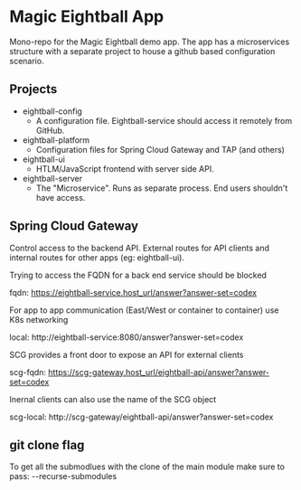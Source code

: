 # Magic Eightball App

Mono-repo for the Magic Eightball demo app.  The app has a microservices structure
with a separate project to house a github based configuration scenario.

## Projects
- eightball-config
  - A configuration file.  Eightball-service should access it remotely from GitHub.
- eightball-platform
  - Configuration files for Spring Cloud Gateway and TAP (and others)
- eightball-ui
  - HTLM/JavaScript frontend with server side API.
- eightball-server
  - The "Microservice".  Runs as separate process.  End users shouldn't have access.

## Spring Cloud Gateway

Control access to the backend API.  External routes for API clients and 
internal routes for other apps (eg: eightball-ui).

Trying to access the FQDN for a back end service should be blocked

fqdn: https://eightball-service.host_url/answer?answer-set=codex

For app to app communication (East/West or container to container) use K8s networking

local: http://eightball-service:8080/answer?answer-set=codex

SCG provides a front door to expose an API for external clients

scg-fqdn: https://scg-gateway.host_url/eightball-api/answer?answer-set=codex

Inernal clients can also use the name of the SCG object

scg-local: http://scg-gateway/eightball-api/answer?answer-set=codex

## git clone flag

To get all the submodlues with the clone of the main module make sure to pass: 
--recurse-submodules
